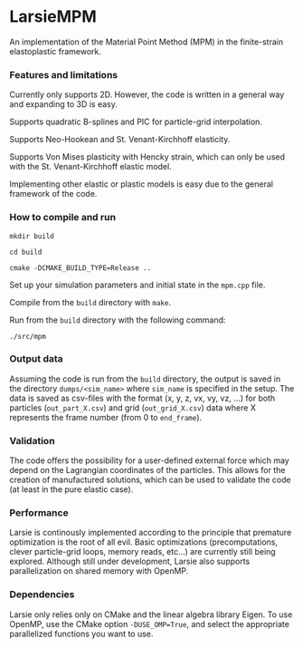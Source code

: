 # LarsieMPM

An implementation of the Material Point Method (MPM) in the finite-strain elastoplastic framework.

### Features and limitations

Currently only supports 2D. However, the code is written in a general way and expanding to 3D is easy.

Supports quadratic B-splines and PIC for particle-grid interpolation.

Supports Neo-Hookean and St. Venant-Kirchhoff elasticity.

Supports Von Mises plasticity with Hencky strain, which can only be used with the St. Venant-Kirchhoff elastic model.

Implementing other elastic or plastic models is easy due to the general framework of the code.

### How to compile and run

`mkdir build`

`cd build`

`cmake -DCMAKE_BUILD_TYPE=Release ..`

Set up your simulation parameters and initial state in the `mpm.cpp` file.   

Compile from the `build` directory with `make`.  

Run from the `build` directory with the following command:  

`./src/mpm`

### Output data

Assuming the code is run from the `build` directory, the output is saved in the directory `dumps/<sim_name>` where `sim_name` is specified in the setup. The data is saved as csv-files with the format (x, y, z, vx, vy, vz, ...) for both particles (`out_part_X.csv`) and grid (`out_grid_X.csv`) data where X represents the frame number (from 0 to `end_frame`).

### Validation

The code offers the possibility for a user-defined external force which may depend on the Lagrangian coordinates of the particles. This allows for the creation of manufactured solutions, which can be used to validate the code (at least in the pure elastic case).

### Performance

Larsie is continously implemented according to the principle that premature optimization is the root of all evil. Basic optimizations (precomputations, clever particle-grid loops, memory reads, etc...) are currently still being explored. Although still under development, Larsie also supports parallelization on shared memory with OpenMP.

### Dependencies

Larsie only relies only on CMake and the linear algebra library Eigen.
To use OpenMP, use the CMake option `-DUSE_OMP=True`, and select the appropriate parallelized functions you want to use.
